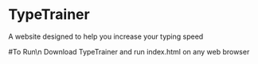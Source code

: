 # TypeTrainer
A website designed to help you increase your typing speed

#To Run\n
Download TypeTrainer and run index.html on any web browser
